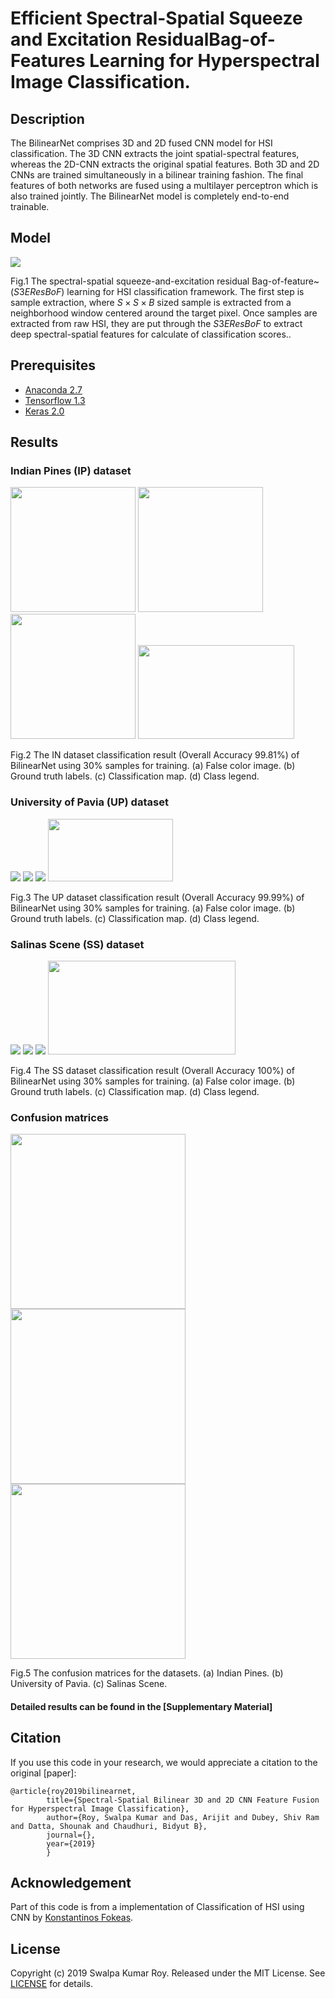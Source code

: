 # Efficient Spectral-Spatial Squeeze and Excitation ResidualBag-of-Features Learning for Hyperspectral Image Classification.

## Description

The BilinearNet comprises 3D and 2D fused CNN model for HSI classification. The 3D CNN extracts the joint spatial-spectral features, whereas the 2D-CNN extracts the original spatial features. Both 3D and 2D CNNs are trained simultaneously in a bilinear training fashion. The final features of both networks are fused using a multilayer perceptron which is also trained jointly. The BilinearNet model is completely end-to-end trainable. 

## Model

<img src="figure/S3EResBoF.jpg"/>

Fig.1 The spectral-spatial squeeze-and-excitation residual Bag-of-feature~($S3EResBoF$) learning for HSI classification framework. The first step is sample extraction, where $S\times{S}\times{B}$ sized sample is extracted from a neighborhood window  centered around the target pixel.  Once  samples are  extracted  from  raw  HSI,  they are put through the $S3EResBoF$ to extract deep spectral-spatial features for calculate of classification scores..

## Prerequisites

- [Anaconda 2.7](https://www.anaconda.com/download/#linux)
- [Tensorflow 1.3](https://github.com/tensorflow/tensorflow/tree/r1.3)
- [Keras 2.0](https://github.com/fchollet/keras)

## Results

### Indian Pines (IP) dataset

<img src="figure/IP-FC.jpg" width="200" height="200"/> <img src="figure/IP-GT.jpg" width="200" height="200"/> <img src="figure/IP-Pr.jpg" width="200" height="200"/> <img src="figure/IP_legend.jpg" width="250" height="150"/>

Fig.2  The IN dataset classification result (Overall Accuracy 99.81%) of BilinearNet using 30% samples for training. (a) False color image. (b) Ground truth labels. (c) Classification map. (d) Class legend. 

### University of Pavia (UP) dataset

<img src="figure/UP-FC.jpg"/> <img src="figure/UP-GT.jpg"/> <img src="figure/UP-Pr.jpg"/> <img src="figure/UP_legend.jpg" width="200" height="100"/>

Fig.3  The UP dataset classification result (Overall Accuracy 99.99%) of BilinearNet using 30% samples for training. (a) False color image. (b) Ground truth labels. (c) Classification map. (d) Class legend.

### Salinas Scene (SS) dataset

<img src="figure/SA-FC.jpg"/> <img src="figure/SA-GT.jpg"/> <img src="figure/SA-Pr.jpg"/> <img src="figure/SA_legend.jpg" width="300" height="150"/>

Fig.4  The SS dataset classification result (Overall Accuracy 100%) of BilinearNet using 30% samples for training. (a) False color image. (b) Ground truth labels. (c) Classification map. (d) Class legend.

### Confusion matrices
<img src="figure/IP-3D.jpg" width="280" height="280"/><img src="figure/UP-3D.jpg" width="280" height="280"/><img src="figure/SA-3D.jpg" width="280" height="280"/> 

Fig.5  The confusion matrices for the datasets. (a) Indian Pines. (b) University of Pavia. (c) Salinas Scene. 

#### Detailed results can be found in the [Supplementary Material]

## Citation

If you use this code in your research, we would appreciate a citation to the original [paper]:

	@article{roy2019bilinearnet,
            title={Spectral-Spatial Bilinear 3D and 2D CNN Feature Fusion for Hyperspectral Image Classification},
            author={Roy, Swalpa Kumar and Das, Arijit and Dubey, Shiv Ram and Datta, Shounak and Chaudhuri, Bidyut B},
            journal={},
            year={2019}
            }


## Acknowledgement

Part of this code is from a implementation of Classification of HSI using CNN by [Konstantinos Fokeas](https://github.com/KonstantinosF/Classification-of-Hyperspectral-Image).

## License

Copyright (c) 2019 Swalpa Kumar Roy. Released under the MIT License. See [LICENSE](LICENSE) for details.

